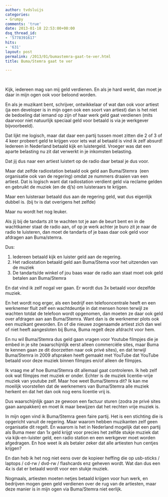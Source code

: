 ```yaml
---
author: tvdsluijs
categories:
- Grumpy
comments: 'true'
date: 2013-01-18 22:53:00+00:00
dsq_thread_id:
- '5778391617'
hits:
- '631'
layout: post
permalink: /2013/01/bumastemra-gaat-te-ver.html
title: Buma/Stemra gaat te ver

---
```

<div>
   
</div>

Kijk, iedereen mag van mij geld verdienen. En als je hard werkt, dan moet je daar in mijn ogen ook voor beloond worden.

En als je muzikant bent, schrijver, ontwikkelaar of wat dan ook voor artiest (ja een developer is in mijn ogen ook een soort van artiest) dan is het niet de bedoeling dat iemand op zijn of haar werk geld gaat verdienen (mits daarvoor niet natuurlijk speciaal geld voor betaald is via je werkgever bijvoorbeeld).

Dat lijkt me logisch, maar dat daar een partij tussen moet zitten die 2 of 3 of 4 keer probeert geld te krijgen voor iets wat al betaald is vind ik zelf absurd!  
<a name="more"></a>Iedereen in Nederland betaald kijk en luistergeld. Vroeger was dat een aparte belasting nu zit dat verwerkt in je inkomsten belasting.

Dat jij dus naar een artiest luistert op de radio daar betaal je dus voor.

Maar dat zelfde radiostation betaald ook geld aan Buma/Stemra  (een organisatie ook van de regering) omdat ze nummers draaien van een artiest. Dat is logisch want dat radiostation verdient geld via reclame gelden en gebruikt de muziek (en de dj&#8217;s) om luisteraars te krijgen.

Maar een luisteraar betaald dus aan de regering geld, wat dus eigenlijk dubbel is. (bij tv is dat overigens het zelfde)

Maar nu wordt het nog leuker.

Als jij bij de tandarts zit te wachten tot je aan de beurt bent en in de wachtkamer staat de radio aan, of op je werk achter je buro zit je naar de radio te luisteren, dan moet de tandarts of je baas daar ook geld voor afdragen aan Buma/stemra.

Dus:  
1. Iedereen betaald kijk en luister geld aan de regering.  
2. Het radiostation betaald geld aan Buma/Stema voor het uitzenden van de muziek  
3. De tandarts/de winkel of jou baas waar de radio aan staat moet ook geld betalen aan Buma/Stemra

En dat vind ik zelf nogal ver gaan. Er wordt dus 3x betaald voor dezelfde muziek.

En het wordt nog erger, als een bedrijf een telefooncentrale heeft en een werknemer fluit zelf een wachtdeuntje in dat mensen horen terwijl ze wachten totdat de telefoon wordt opgenomen, dan moeten ze daar ook geld over afdragen aan aan Buma/Stemra. Want dan is de werknemer plots ook een muzikant geworden. En of die nieuwe zogenaamde artiest zich dan wel of niet heeft aangesloten bij Buma, Buma regelt deze afdracht voor hem.

En nu wil Buma/Stemra dus geld gaan vragen voor Youtube filmpjes die je embed in je site (waarschijnlijk eerst alleen commerciële sites, maar Buma te kennen gaan ze dit doorzetten naar ook privé sites), en dat terwijl Buma/Stemra in 2009 afspraken heeft gemaakt met YouTube dat YouTube betaald voor deze muziek binnen filmpjes en/of alleen de filmpjes.

Ik vraag me af hoe Buma/Stemra dit allemaal gaat controleren. Ik heb zelf ook wat filmpjes met muziek er onder. Echter is de muziek licentie-vrije muziek van youtube zelf. Maar hoe weet Buma/Stemra dit? Ik kan me moeilijk voorstellen dat de werknemers van Buma/Stemra alle muziek herkent en dat het dan ook nog eens licentie vrij is.

Dus waarschijnlijk gaan ze gewoon een factuur sturen (zodra ze privé sites gaan aanpakken) en moet ik maar bewijzen dat het rechten vrije muziek is.

In mijn ogen vind ik Buma/Stemra geen faire partij. Het is een stichting die is opgericht vanuit de regering. Maar waarom hebben muzikanten zelf geen organisatie dit regelt. En waarom is het in Nederland mogelijk dat een partij als Buma meer dan 1x geld krijgt voor precies het zelfde stukje muziek dat via kijk-en-luister geld, een radio station en een werkgever moet worden afgedragen. En hoe weet ik als betaler zeker dat alle artiesten hun centjes krijgen?

En dan heb ik het nog niet eens over de kopieer heffing die op usb-sticks / laptops / cd-rw / dvd-rw / flashcards enz geheven wordt. Wat dan dus een 4x is dat er betaald wordt voor een stukje muziek.

Nogmaals, artiesten moeten netjes betaald krijgen voor hun werk, en bedrijven mogen geen geld verdienen over de rug van de artiesten, maar deze manier is in mijn ogen via Buma/Stemra niet eerlijk.
